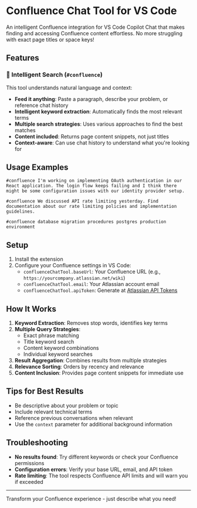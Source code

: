 # Confluence Chat Tool for VS Code

An intelligent Confluence integration for VS Code Copilot Chat that makes finding and accessing Confluence content effortless. No more struggling with exact page titles or space keys!

## Features

### 🧠 Intelligent Search (`#confluence`)

This tool understands natural language and context:

- **Feed it anything**: Paste a paragraph, describe your problem, or reference chat history
- **Intelligent keyword extraction**: Automatically finds the most relevant terms
- **Multiple search strategies**: Uses various approaches to find the best matches
- **Content included**: Returns page content snippets, not just titles
- **Context-aware**: Can use chat history to understand what you're looking for

## Usage Examples

```
#confluence I'm working on implementing OAuth authentication in our React application. The login flow keeps failing and I think there might be some configuration issues with our identity provider setup.
```

```
#confluence We discussed API rate limiting yesterday. Find documentation about our rate limiting policies and implementation guidelines.
```

```
#confluence database migration procedures postgres production environment
```

## Setup

1. Install the extension
2. Configure your Confluence settings in VS Code:
   - `confluenceChatTool.baseUrl`: Your Confluence URL (e.g., `https://yourcompany.atlassian.net/wiki`)
   - `confluenceChatTool.email`: Your Atlassian account email
   - `confluenceChatTool.apiToken`: Generate at [Atlassian API Tokens](https://id.atlassian.com/manage-profile/security/api-tokens)

## How It Works

1. **Keyword Extraction**: Removes stop words, identifies key terms
2. **Multiple Query Strategies**:
   - Exact phrase matching
   - Title keyword search
   - Content keyword combinations
   - Individual keyword searches
3. **Result Aggregation**: Combines results from multiple strategies
4. **Relevance Sorting**: Orders by recency and relevance
5. **Content Inclusion**: Provides page content snippets for immediate use

## Tips for Best Results

- Be descriptive about your problem or topic
- Include relevant technical terms
- Reference previous conversations when relevant
- Use the `context` parameter for additional background information

## Troubleshooting

- **No results found**: Try different keywords or check your Confluence permissions
- **Configuration errors**: Verify your base URL, email, and API token
- **Rate limiting**: The tool respects Confluence API limits and will warn you if exceeded

---

Transform your Confluence experience - just describe what you need!
